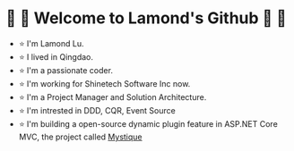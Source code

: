# :pineapple: :tomato: Welcome to Lamond's Github :pineapple: :tomato:

-  :star: I'm Lamond Lu.
-  :star: I lived in Qingdao.
-  :star: I'm a passionate coder.
-  :star: I'm working for Shinetech Software Inc  now.
-  :star: I'm a Project Manager and Solution Architecture.
-  :star: I'm intrested in DDD, CQR, Event Source
-  :star: I'm building a open-source dynamic plugin feature in ASP.NET Core MVC, the project called [Mystique](https://github.com/lamondlu/Mystique/)
